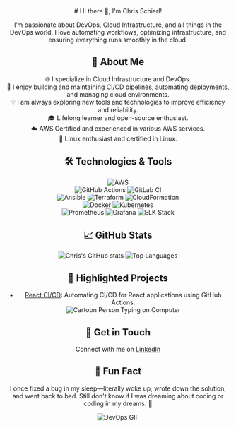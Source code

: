 <div align="center">
# Hi there 👋, I'm Chris Schierl!

I’m passionate about DevOps, Cloud Infrastructure, and all things in the DevOps world. I love automating workflows, optimizing infrastructure, and ensuring everything runs smoothly in the cloud.

## 🚀 About Me
🌐 I specialize in Cloud Infrastructure and DevOps.  
🔧 I enjoy building and maintaining CI/CD pipelines, automating deployments, and managing cloud environments.  
💡 I am always exploring new tools and technologies to improve efficiency and reliability.  
🎓 Lifelong learner and open-source enthusiast.  
☁️ AWS Certified and experienced in various AWS services.  
🐧 Linux enthusiast and certified in Linux.

## 🛠️ Technologies & Tools
![AWS](https://img.shields.io/badge/AWS-%23FF9900.svg?style=for-the-badge&logo=amazon-aws&logoColor=white)  
![GitHub Actions](https://img.shields.io/badge/GitHub_Actions-%232671E5.svg?style=for-the-badge&logo=github-actions&logoColor=white) ![GitLab CI](https://img.shields.io/badge/GitLab_CI-%23181717.svg?style=for-the-badge&logo=gitlab&logoColor=white)  
![Ansible](https://img.shields.io/badge/Ansible-%231A1918.svg?style=for-the-badge&logo=ansible&logoColor=white) ![Terraform](https://img.shields.io/badge/Terraform-%235835CC.svg?style=for-the-badge&logo=terraform&logoColor=white) ![CloudFormation](https://img.shields.io/badge/CloudFormation-%23FF4F8B.svg?style=for-the-badge&logo=amazon-aws&logoColor=white)  
![Docker](https://img.shields.io/badge/Docker-%230db7ed.svg?style=for-the-badge&logo=docker&logoColor=white) ![Kubernetes](https://img.shields.io/badge/Kubernetes-%23326ce5.svg?style=for-the-badge&logo=kubernetes&logoColor=white)  
![Prometheus](https://img.shields.io/badge/Prometheus-%23E6522C.svg?style=for-the-badge&logo=prometheus&logoColor=white) ![Grafana](https://img.shields.io/badge/Grafana-%23F46800.svg?style=for-the-badge&logo=grafana&logoColor=white) ![ELK Stack](https://img.shields.io/badge/ELK_Stack-%23005571.svg?style=for-the-badge&logo=elastic-stack&logoColor=white)

## 📈 GitHub Stats

<div align="center">
  <img src="https://github-readme-stats.vercel.app/api?username=chrisschierl&show_icons=true&theme=radical" alt="Chris's GitHub stats" />
  <img src="https://github-readme-stats.vercel.app/api/top-langs/?username=chrisschierl&layout=compact&theme=radical" alt="Top Languages" />
</div>

## 🌟 Highlighted Projects
- [React CI/CD](https://github.com/chrisschierl/react-ci-cd): Automating CI/CD for React applications using GitHub Actions.  
![Cartoon Person Typing on Computer](https://i.giphy.com/media/v1.Y2lkPTc5MGI3NjExY3Y1enl3eGdueHdqN2FtaW5kMnd5emdraTlpeWZ1ZmM1MzNvd3ZtbiZlcD12MV9pbnRlcm5hbF9naWZfYnlfaWQmY3Q9Zw/PgKc6XWRjJ4GgkAevA/giphy.gif)

## 💬 Get in Touch
Connect with me on [LinkedIn](https://www.linkedin.com/in/christoph-schierl-9684b5296/)

## 🌱 Fun Fact
I once fixed a bug in my sleep—literally woke up, wrote down the solution, and went back to bed. Still don't know if I was dreaming about coding or coding in my dreams. 🤔

![DevOps GIF](https://i.giphy.com/media/v1.Y2lkPTc5MGI3NjExeTN1a2t2bXBlZTZkbnAxamU4dWQ3bW45MDBrNWE5ZnZ5ZmZwam4wNSZlcD12MV9pbnRlcm5hbF9naWZfYnlfaWQmY3Q9Zw/bAQH7WXKqtIBrPs7sR/giphy.gif)
</div>
